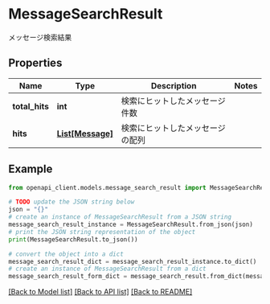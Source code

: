 # MessageSearchResult

メッセージ検索結果

## Properties

Name | Type | Description | Notes
------------ | ------------- | ------------- | -------------
**total_hits** | **int** | 検索にヒットしたメッセージ件数 | 
**hits** | [**List[Message]**](Message.md) | 検索にヒットしたメッセージの配列 | 

## Example

```python
from openapi_client.models.message_search_result import MessageSearchResult

# TODO update the JSON string below
json = "{}"
# create an instance of MessageSearchResult from a JSON string
message_search_result_instance = MessageSearchResult.from_json(json)
# print the JSON string representation of the object
print(MessageSearchResult.to_json())

# convert the object into a dict
message_search_result_dict = message_search_result_instance.to_dict()
# create an instance of MessageSearchResult from a dict
message_search_result_form_dict = message_search_result.from_dict(message_search_result_dict)
```
[[Back to Model list]](../README.md#documentation-for-models) [[Back to API list]](../README.md#documentation-for-api-endpoints) [[Back to README]](../README.md)


